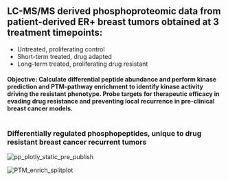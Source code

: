 ## LC-MS/MS derived phosphoproteomic data from patient-derived ER+ breast tumors obtained at 3 treatment timepoints:
  - Untreated, proliferating control
  - Short-term treated, drug adapted
  - Long-term treated, proliferating drug resistant 
  
#### Objective: Calculate differential peptide abundance and perform kinase prediction and PTM-pathway enrichment to identify kinase activity driving the resistant phenotype. Probe targets for therapeutic efficacy in evading drug resistance and preventing local recurrence in pre-clinical breast cancer models.



#

### Differentially regulated phosphopeptides, unique to drug resistant breast cancer recurrent tumors 

![pp_plotly_static_pre_publish](https://user-images.githubusercontent.com/60406281/107903719-e4e3d700-6f17-11eb-913a-5c4569ff19cd.jpg)

![PTM_enrich_splitplot](https://user-images.githubusercontent.com/60406281/121994313-0db79400-cd73-11eb-812f-8130caae0157.jpeg)

